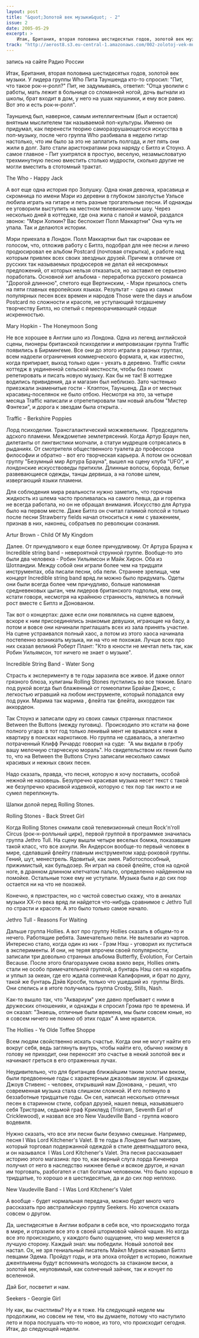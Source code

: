 ```yaml
---
layout: post
title: "&quot;Золотой век музыки&quot; - 2"
issue: 2
date: 2005-05-29
excerpt: >
    Итак, Британия, вторая половина шестидесятых годов, золотой век музыки. У лидера группы Who Пита Тауншенда кто-то спросил: "Пит, что такое рок-н-ролл?" Пит, не задумываясь, ответил: "Отца уволили с работы, мать лежит в больнице со сломанной ногой, дочь выгнали из школы, брат входит в дом, у него на ушах наушники, и ему все равно. Вот это и есть рок-н-ролл".
track: "http://aerost8.s3.eu-central-1.amazonaws.com/002-zolotoj-vek-muzyki-2.mp3"
---
```


запись на сайте Радио России

Итак, Британия, вторая половина шестидесятых годов, золотой век музыки. У лидера группы Who Пита Тауншенда кто-то спросил: "Пит, что такое рок-н-ролл?" Пит, не задумываясь, ответил: "Отца уволили с работы, мать лежит в больнице со сломанной ногой, дочь выгнали из школы, брат входит в дом, у него на ушах наушники, и ему все равно. Вот это и есть рок-н-ролл".

Тауншенд был, наверное, самым интеллигентным (был и остается) внятным мыслителем так называемой поп-культуры. Именно он придумал, как перенести теорию саморазрушающегося искусства в поп-музыку, после чего группа Who разбивала в неделю гитар настолько, что им было за это не заплатить полгода, и лет пять они жили в долг. Зато стали аристократами рока наряду с Битлз и Стоунз. А самое главное - Пит ухитрялся в простую, веселую, незамысловатую трехминутную песню вместить столько мудрости, сколько другие не могли вместить в стотомный трактат.

The Who - Happy Jack

А вот еще одна история про Золушку. Одна юная девочка, красавица и скромница по имени Мэри из деревни в глубоком захолустье Уэльсе любила играть на гитаре и петь разные трогательные песни. И однажды ее уговорили выступить на местном телевизионном шоу. Через несколько дней в коттедже, где она жила с папой и мамой, раздался звонок: "Мэри Хопкин? Вас беспокоит Полл Маккартни" Она чуть не упала. Так и делаются истории.

Мэри приехала в Лондон. Полл Маккартни был так очарован ее голосом, что, отложив работу с Битлз, подобрал для нее песни и лично продюсировал ее альбом Postcard (почтовая открытка), к работе над которым привлек всех своих звездных друзей. Причем в отличие от русских так называемых продюсеров не делал ей нескромных предложений, от которых нельзя отказаться, но заставил ее серьезно поработать. Основной хит альбома - переработка русского романса "Дорогой длинною", спетого еще Вертинским, - Мэри пришлось спеть на пяти главных европейских языках. Результат -  одна из самых популярных песен всех времен и народов Those were the days и альбом Postcard по сложности и красоте, не уступающий тогдашнему творчеству Битлз, но спетый с переворачивающей сердце искренностью.

Mary Hopkin - The Honeymoon Song

Не все хорошее в Англии шло из Лондона. Одна из легенд английской сцены, пионеры британской психоделии и импровизации группа Traffic появились в Бирмингеме. Все они до этого играли в разных группах, всем надоели ограничения коммерческого формата, и, как известно, когда припирает, выход только один - уехать в деревню. Traffic сняли коттедж в уединенной сельской местности, чтобы без помех репетировать и писать новую музыку. Как бы не так! В коттедже водились привидения, да и магазин был неблизко. Зато частенько приезжали знаменитые гости - Клэптон, Тауншенд. Да и от местных красавиц-поселянок не было отбою. Несмотря на это, за четыре месяца Traffic написали и отрепетировали там новый альбом "Мистер Фэнтези", и дорога к звездам была открыта. .

Traffic - Berkshire Poppies

Лорд психоделии. Трансгалактический можжевельник.  Председатель адского пламени. Междометие землетрясений. Когда Артур Браун пел, дилетанты от лингвистики молчали, а статуи мудрецов сотрясались в рыданиях. От смотрителя общественного туалета до профессора философии и обратно - вот его творческая карьера. А потом он основал группу "Безумный мир Артура Брауна", вышел на сцену клуба "UFO", и лондонские искусствоведы притихли. Длинные волосы, борода, белые развевающиеся одежды, танцы дервиша, а на голове шлем, извергающий языки пламени.

Для соблюдения мира реальности нужно заметить, что горючая жидкость из шлема часто проливалась на самого певца, да и горелка не всегда работала, но он не обращал внимания. Искусство для Артура было на первом месте. Даже Битлз он считал галимой попсой и только после песни Strawberry fields начал относиться к ним с уважением, признав в них, наконец, собратьев по революции сознания.

Artur Brown - Child Of My Kingdom

Далее. От причудливого к еще более причудливому. От Артура Брауна к Incredible string band - невероятной струнной группе. Вообще-то это были два человека - Робин Уильямсон и Майк Хирон. Оба из Шотландии. Между собой они играли более чем на тридцати инструментах, оба писали песни, оба пели. Страннее зрелища, чем концерт Incredible string band вряд ли можно было придумать. Одеты они были всегда более чем причудливо, больше напоминая средневековых цыган, чем лидеров британского подполья, кем они, кстати говоря, несмотря на крайнюю странность, являлись в полный рост вместе с Битлз и Донованом.

Так вот о концертах: даже если они появлялись на сцене вдвоем, вскоре к ним присоединялись знакомые девушки, играющие на басу, а потом и вовсе они начинали приглашать всех из зала принять участие. На сцене устраивался полный хаос, а потом из этого хаоса начинала постепенно возникать музыка, ни на что не похожая. Лучше всех про них сказал великий Роберт Плант: "Кто в юности не мечтал петь так, как Робин Уильямсон, тот ничего не знает о музыке".

Incredible String Band - Water Song

Страсть к эксперименту в те годы заразила все живое. И даже оплот грязного блюза, хулиганы Rolling Stones пустились во все тяжкие. Благо под рукой всегда был блаженный от гомеопатии Брайан Джонс, с легкостью игравший на любом инструменте, который попадался ему под руки. Марима так марима , флейта так флейта, аккордеон так аккордеон.

Так Стоунз и записали одну из своих самых странных пластинок Between the Buttons (между пуговиц).  Происходило это кстати на фоне полного угара: в тот год только ленивый мент не врывался к ним в квартиру в поисках наркотиков. Но группа не сдавалась, а элегантно потраченный Клифф Ричардс говорил на суде:  "А мы видали в гробу вашу мелочную старческую мораль". Но свидетельством их гения было то, что на Between the Buttons Стунз записали несколько самых красивых и нежных своих песен.

Надо сказать, правда, что песня, которую я хочу поставить, особой нежной не назовешь. Безупречно красивая музыка несет текст с такой же безупречно красивой издевкой, которую с тех пор так никто и не сумел переплюнуть.

Шапки долой перед Rolling Stones.

Rolling Stones - Back Street Girl

Когда Rolling Stones снимали свой телевизионный спешл Rock'n'roll Circus (рок-н-ролльный цирк), первой группой в программке значилась группа Jethro Tull. На сцену вышли четыре веселых бомжа, показавшие такой класс, что все ахнули. Ян Андерсон вообще-то первый человек в мире, сделавший флейту главным инструментом хард-роковой группы. Гений, шут, менестрель. Ядовитый, как змея. Работоспособный, прижимистый, как бульдозер. Ян играл на своей флейте, стоя на одной ноге, в дранном длинном клетчатом пальто, определенно найденном на помойке. Остальные тоже ему не уступали. Музыка была и до сих пор остается ни на что не похожей.

Конечно, я пристрастен, но с чистой совестью скажу, что в анналах музыки ХХ-го века вряд ли найдется что-нибудь сравнимое с Jethro Tull по страсти и красоте. А это было только самое начало.

Jethro Tull - Reasons For Waiting

Дальше группа Hollies. А вот про группу Hollies сказать в общем-то и нечего. Работящие ребята. Замечательно пели. Не вылезали из чартов. Интересно стало, когда один из них - Грэм Нэш - уговорил их пуститься в эксперименты. И они, не теряя впрочем своей популярности, записали три довольно странных альбома Butterfly, Evolution, For Certain Because. После этого благоразумие снова взяло верх, Hollies опять стали не особо примечательной группой, а бунтарь Нэш сел на корабль и уплыл за океан, где его ждала солнечная Калифорния, и брат по духу, такой же бунтарь Дэйв Кросби, только что ушедший из  группы Birds. Они спелись и в итоге получилась группа Crosby, Stills, Nash.

Как-то вышло так, что "Аквариум" уже давно пребывает с ними в дружеских отношениях, и однажды я спросил Грэма про те времена. И он сказал: "Знаешь, отличные были времена, мы были совсем юные, но я совсем ничего не помню об этих годах" А мне нравится.

The Hollies - Ye Olde Toffee Shoppe

Всем людям свойственно искать счастье. Когда они не могут найти его вокруг себя, ведь заглянуть внутрь, чтобы найти его, обычно никому в голову не приходит, они переносят это счастье в некий золотой век и начинают греться в его отраженных лучах.

Неудивительно, что для британцев ближайшим таким золотым веком, были предвоенные годы с характерным джазовым звуком. И однажды Джоув Стивенс - человек, открывший нам Донована, - решил, что современная музыка стала слишком сложной. И его потянуло в беззаботные тридцатые годы. Он сел, написал несколько отличных песен в старинном стиле, собрал друзей, нашел певца, называвшего себя Тристрам, седьмой граф Криклвуд (Tristram, Seventh Earl of Cricklewood), и назвал все это New Vaudeville Band - группа нового водевиля.

Нужно сказать, что все эти песни были безумно смешные. Например, песня I Was Lord Kitchener's Valet. В те годы в Лондоне был магазин, который торговал подержанной одеждой в стиле девятнадцатого века, и он назывался  I Was Lord Kitchener's Valet. Эта песня рассказывает историю этого магазина: про то, как верный слуга лорда Киченера получил от него в наследство нижнее белье и всякое другое, и начал им торговать, разбогател и стал богатым человеком. Что было хорошо в тридцатые, то хорошо и в шестидесятые, да и до сих пор неплохо.

New Vaudeville Band - I Was Lord Kitchener's Valet

А вообще - будет нормальная передача, можно будет много чего рассказать про австралийскую группу Seekers. Но хочется сказать совсем о другом.

Да, шестидесятые в Англии вобрали в себя все, что происходило тогда в мире, и отразили все это в своей штормовой чайной чашке. Но когда все это происходило, у каждого было ощущение, что мир меняется в лучшую сторону. Каждый знал: мы победили. Новый золотой век настал. Ох, не зря гениальный писатель Майкл Муркок называл Битлз певцами Эдема. Пройдут годы, и эта эпоха отойдет в историю, пожилые джентльмены будут вспоминать молодость за стаканом виски, а золотой век, неуловимый, как солнечный зайчик, так и кочует по вселенной.

Дай Бог, посветит и нам.

Seekers - Georgie Girl

Ну как, вы счастливы? Ну и я тоже. На следующей неделе мы продолжим, но совсем не тем, что вы думаете, потому что наступило лето и пора послушать что-то новое, из того, что происходит сегодня. Итак, до следующей недели.
